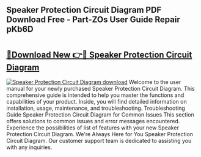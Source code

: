 ## Speaker Protection Circuit Diagram PDF Download Free - Part-ZOs User Guide Repair pKb6D

# <h2><a href="http://dfimq2k.blite.top/?on=Speaker+Protection+Circuit+Diagram">🔗Download New 👉🔴 Speaker Protection Circuit Diagram</a></h2>

[![Speaker Protection Circuit Diagram download](https://i.imgur.com/lujVjoI.png)](http://dfimq2k.blite.top/?on=Speaker+Protection+Circuit+Diagram)
Welcome to the user manual for your newly purchased Speaker Protection Circuit Diagram. This comprehensive guide is intended to help you master the functions and capabilities of your product. Inside, you will find detailed information on installation, usage, maintenance, and troubleshooting. Troubleshooting Guide Speaker Protection Circuit Diagram for Common Issues This section offers solutions to common issues and error messages encountered. Experience the possibilities of list of features with your new Speaker Protection Circuit Diagram. We're Always Here for You Speaker Protection Circuit Diagram. Our customer support team is dedicated to assisting you with any inquiries.
